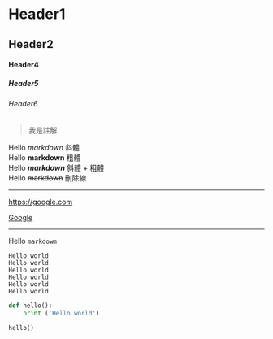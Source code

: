 # Header1
## Header2

#### Header4
##### Header5
###### Header6

> 我是註解

Hello *markdown* 斜體  
Hello **markdown** 粗體  
Hello ***markdown*** 斜體 + 粗體  
Hello ~~markdown~~ 刪除線  

---

<https://google.com>

[Google](https://google.com)

---

Hello `markdowm`

```
Hello world
Hello world
Hello world
Hello world
Hello world
Hello world
```


```python
def hello():
    print ('Hello world')

hello()